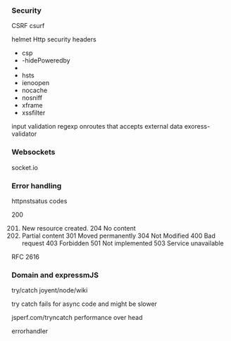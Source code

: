 ### Security

CSRF csurf

helmet Http security headers
- csp
- -hidePoweredby
- 
- hsts
- ienoopen
- nocache
- nosniff
- xframe
- xssfilter


input validation 
regexp onroutes that accepts external data 
exoress-validator
### Websockets

socket.io

### Error handling
httpnstsatus codes 

200

201. New resource created.
204  No content
2.  Partial content
301 Moved permanently
304 Not Modified
400 Bad request
403 Forbidden
501 Not implemented
503 Service unavailable

RFC 2616

### Domain and expressmJS
try/catch
joyent/node/wiki

try catch fails for async code
and might be slower

jsperf.com/tryncatch performance over head


errorhandler
